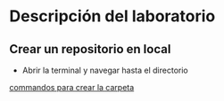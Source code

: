 # Descripción del laboratorio

## Crear un repositorio en local

- Abrir la terminal y navegar hasta el directorio

[commandos para crear la carpeta](img/commands.png)
